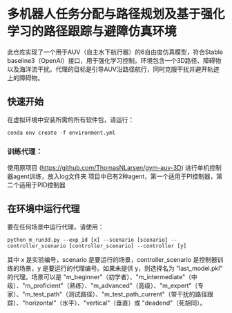 # 多机器人任务分配与路径规划及基于强化学习的路径跟踪与避障仿真环境

此仓库实现了一个用于AUV（自主水下航行器）的6自由度仿真模型，符合Stable baseline3（OpenAI）接口，用于强化学习控制。环境包含一个3D路径、障碍物以及海洋流干扰。代理的目标是引导AUV沿路径航行，同时克服干扰并避开轨迹上的障碍物。

## 快速开始

在虚拟环境中安装所需的所有软件包，请运行：

```
conda env create -f environment.yml
```

### 训练代理：

使用原项目 (https://github.com/ThomasNLarsen/gym-auv-3D)
进行单机控制器agent训练，放入log文件夹
项目中已有2种agent，第一个适用于PI控制器，第二个适用于PID控制器

## 在环境中运行代理

要在任何场景中运行代理，请使用：

```
python m_run3d.py --exp_id [x] --scenario [scenario] --controller_scenario [controller_scenario] --controller [y]
```

其中 x 是实验编号，scenario 是要运行的场景，controller_scenario 是控制器训练的场景，y 是要运行的代理编号。如果未提供 y，则选择名为 "last_model.pkl" 的代理。场景可以是 "m_beginner"（初学者）、"m_intermediate"（中级）、"m_proficient"（熟练）、"m_advanced"（高级）、"m_expert"（专家）、"m_test_path"（测试路径）、"m_test_path_current"（带干扰的路径跟踪）、"horizontal"（水平）、"vertical"（垂直）或 "deadend"（死胡同）。
